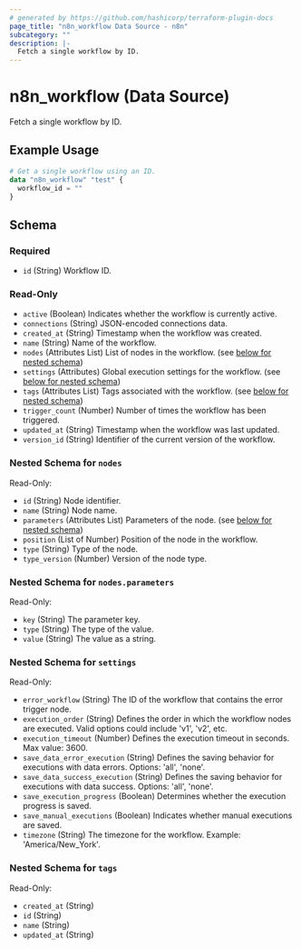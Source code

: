 ```yaml
---
# generated by https://github.com/hashicorp/terraform-plugin-docs
page_title: "n8n_workflow Data Source - n8n"
subcategory: ""
description: |-
  Fetch a single workflow by ID.
---
```


# n8n_workflow (Data Source)

Fetch a single workflow by ID.

## Example Usage

```terraform
# Get a single workflow using an ID.
data "n8n_workflow" "test" {
  workflow_id = ""
}
```

<!-- schema generated by tfplugindocs -->
## Schema

### Required

- `id` (String) Workflow ID.

### Read-Only

- `active` (Boolean) Indicates whether the workflow is currently active.
- `connections` (String) JSON-encoded connections data.
- `created_at` (String) Timestamp when the workflow was created.
- `name` (String) Name of the workflow.
- `nodes` (Attributes List) List of nodes in the workflow. (see [below for nested schema](#nestedatt--nodes))
- `settings` (Attributes) Global execution settings for the workflow. (see [below for nested schema](#nestedatt--settings))
- `tags` (Attributes List) Tags associated with the workflow. (see [below for nested schema](#nestedatt--tags))
- `trigger_count` (Number) Number of times the workflow has been triggered.
- `updated_at` (String) Timestamp when the workflow was last updated.
- `version_id` (String) Identifier of the current version of the workflow.

<a id="nestedatt--nodes"></a>
### Nested Schema for `nodes`

Read-Only:

- `id` (String) Node identifier.
- `name` (String) Node name.
- `parameters` (Attributes List) Parameters of the node. (see [below for nested schema](#nestedatt--nodes--parameters))
- `position` (List of Number) Position of the node in the workflow.
- `type` (String) Type of the node.
- `type_version` (Number) Version of the node type.

<a id="nestedatt--nodes--parameters"></a>
### Nested Schema for `nodes.parameters`

Read-Only:

- `key` (String) The parameter key.
- `type` (String) The type of the value.
- `value` (String) The value as a string.



<a id="nestedatt--settings"></a>
### Nested Schema for `settings`

Read-Only:

- `error_workflow` (String) The ID of the workflow that contains the error trigger node.
- `execution_order` (String) Defines the order in which the workflow nodes are executed. Valid options could include 'v1', 'v2', etc.
- `execution_timeout` (Number) Defines the execution timeout in seconds. Max value: 3600.
- `save_data_error_execution` (String) Defines the saving behavior for executions with data errors. Options: 'all', 'none'.
- `save_data_success_execution` (String) Defines the saving behavior for executions with data success. Options: 'all', 'none'.
- `save_execution_progress` (Boolean) Determines whether the execution progress is saved.
- `save_manual_executions` (Boolean) Indicates whether manual executions are saved.
- `timezone` (String) The timezone for the workflow. Example: 'America/New_York'.


<a id="nestedatt--tags"></a>
### Nested Schema for `tags`

Read-Only:

- `created_at` (String)
- `id` (String)
- `name` (String)
- `updated_at` (String)
